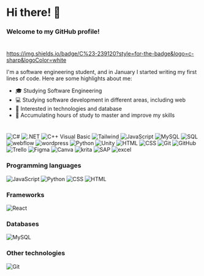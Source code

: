 # Hi there! 👋

<!--
**scaiorodrigues/scaiorodrigues** is a ✨ _special_ ✨ repository because its `README.md` (this file) appears on your GitHub profile.

Here are some ideas to get you started:

- 🔭 I’m currently working on ...
- 🌱 I’m currently learning ...
- 👯 I’m looking to collaborate on ...
- 🤔 I’m looking for help with ...
- 💬 Ask me about ...
- 📫 How to reach me: ...
- 😄 Pronouns: ...
- ⚡ Fun fact: ...
-->

### Welcome to my GitHub profile!


#
https://img.shields.io/badge/C%23-239120?style=for-the-badge&logo=c-sharp&logoColor=white

I'm a software engineering student, and in January I started writing my first lines of code. Here are some highlights about me:

- 🎓 Studying Software Engineering
- 💻 Studying software development in different areas, including web
- 🚀 Interested in technologies and database
- 🌱 Accumulating hours of study to master and improve my skills

#

![C#](https://img.shields.io/badge/C%23-239120?style=for-the-badge&logo=c-sharp&logoColor=white)
![.NET](https://img.shields.io/badge/.NET-5C2D91?style=for-the-badge&logo=.net&logoColor=white)
![C++](https://img.shields.io/badge/C%2B%2B-00599C?style=for-the-badge&logo=c%2B%2B&logoColor=white)
Visual Basic
![Tailwind](https://img.shields.io/badge/Tailwind_CSS-38B2AC?style=for-the-badge&logo=tailwind-css&logoColor=white)
![JavaScript](https://img.shields.io/badge/JavaScript-F7DF1E?style=for-the-badge&logo=javascript&logoColor=black)
![MySQL](https://img.shields.io/badge/MySQL-00000F?style=for-the-badge&logo=mysql&logoColor=white)
![SQL](https://img.shields.io/badge/Microsoft_SQL_Server-CC2927?style=for-the-badge&logo=microsoft-sql-server&logoColor=white)
![webflow](https://img.shields.io/badge/webflow-#4353FF?style=for-the-badge&logo=webflow&logoColor=white)
![wordpress](https://img.shields.io/badge/Wordpress-21759B?style=for-the-badge&logo=wordpress&logoColor=white)
![Python](https://img.shields.io/badge/Python-3776AB?style=for-the-badge&logo=python&logoColor=white)
![Unity](https://img.shields.io/badge/Unity-100000?style=for-the-badge&logo=unity&logoColor=white)
![HTML](https://img.shields.io/badge/HTML5-E34F26?style=for-the-badge&logo=html5&logoColor=white)
![CSS](https://img.shields.io/badge/CSS3-1572B6?style=for-the-badge&logo=css3&logoColor=white)
![Git](https://img.shields.io/badge/GIT-E44C30?style=for-the-badge&logo=git&logoColor=white)
![GitHub](https://img.shields.io/badge/GitHub-100000?style=for-the-badge&logo=github&logoColor=white)
![Trello](https://img.shields.io/badge/Trello-0052CC?style=for-the-badge&logo=trello&logoColor=white)
![Figma](https://img.shields.io/badge/Figma-F24E1E?style=for-the-badge&logo=figma&logoColor=white)
![Canva](ttps://img.shields.io/badge/Canva-2300C4CC?&style=for-the-badge&logo=Canva&logoColor=white)
![krita](https://img.shields.io/badge/Krita-203759?style=for-the-badge&logo=krita&logoColor=EEF37B)
![SAP](https://img.shields.io/badge/SAP-0FAAFF?style=for-the-badge&logo=sap&logoColor=white)
![excel](https://img.shields.io/badge/Microsoft_Excel-217346?style=for-the-badge&logo=microsoft-excel&logoColor=white)


### Programming languages

![JavaScript](https://img.shields.io/badge/JavaScript-junior-brightgreen?style=for-the-badge&logo=JavaScript)
![Python](https://img.shields.io/badge/Python-junior-brightgreen?style=for-the-badge&logo=Python)
![CSS](https://img.shields.io/badge/CSS-junior-brightgreen?style=for-the-badge&logo=CSS)
![HTML](https://img.shields.io/badge/HTML-junior-brightgreen?style=for-the-badge&logo=html5)

### Frameworks

![React](https://img.shields.io/badge/React-studying-lightgrey?style=for-the-badge&logo=React)


### Databases

![MySQL](https://img.shields.io/badge/MySQL-junior-brightgreen?style=for-the-badge&logo=MySQL)


### Other technologies

![Git](https://img.shields.io/badge/Git-junior-brightgreen?style=for-the-badge&logo=Git)
